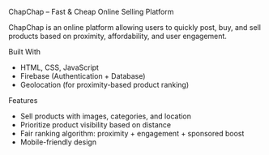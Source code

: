  ChapChap – Fast & Cheap Online Selling Platform

ChapChap is an online platform allowing users to quickly post, buy, and sell products based on proximity, affordability, and user engagement.

 Built With
- HTML, CSS, JavaScript
- Firebase (Authentication + Database)
- Geolocation (for proximity-based product ranking)

 Features
- Sell products with images, categories, and location
- Prioritize product visibility based on distance
- Fair ranking algorithm: proximity + engagement + sponsored boost
- Mobile-friendly design

 
